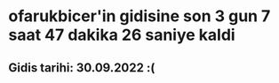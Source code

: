 # ofarukbicer'in gidisine son 3 gun 7 saat 47 dakika 26 saniye kaldi

## Gidis tarihi: 30.09.2022 :(